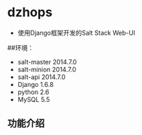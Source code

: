 # dzhops   
+ 使用Django框架开发的Salt Stack Web-UI   

##环境：   
+ salt-master 2014.7.0     
+ salt-minion 2014.7.0      
+ salt-api 2014.7.0     
+ Django 1.6.8     
+ python 2.6     
+ MySQL 5.5  
  
## 功能介绍
